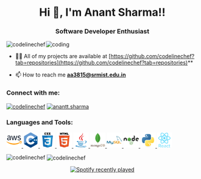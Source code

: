 <h1 align="center">Hi 👋, I'm Anant Sharma!!</h1>
<h3 align="center" I'm Undergraduate student at SRM Institute of Science and Technology W/S AI&ML </h3>
<h3 align="center">Software Developer Enthusiast</h3>
<img align="right" alt="coding" width="400" src="https://github.com/Anmol-Baranwal/Cool-GIFs-For-GitHub/assets/74038190/3b4607a1-1cc6-41f1-926f-892ae880e7a5">


<p align="left"> <img src="https://komarev.com/ghpvc/?username=codelinechef&label=Profile%20views&color=0e75b6&style=flat" alt="codelinechef" /> </p>

- 👨‍💻 All of my projects are available at [https://github.com/codelinechef?tab=repositories](https://github.com/codelinechef?tab=repositories)**

- 📫 How to reach me **aa3815@srmist.edu.in**

<h3 align="left">Connect with me:</h3>
<p align="left">
<a href="https://linkedin.com/in/codelinechef" target="blank"><img align="center" src="https://raw.githubusercontent.com/rahuldkjain/github-profile-readme-generator/master/src/images/icons/Social/linked-in-alt.svg" alt="codelinechef" height="30" width="40" /></a>
<a href="https://instagram.com/anantt.sharma" target="blank"><img align="center" src="https://raw.githubusercontent.com/rahuldkjain/github-profile-readme-generator/master/src/images/icons/Social/instagram.svg" alt="anantt.sharma" height="30" width="40" /></a>
</p>

<h3 align="left">Languages and Tools:</h3>
<p align="left"> <a href="https://aws.amazon.com" target="_blank" rel="noreferrer"> <img src="https://raw.githubusercontent.com/devicons/devicon/master/icons/amazonwebservices/amazonwebservices-original-wordmark.svg" alt="aws" width="40" height="40"/> </a> <a href="https://www.w3schools.com/cpp/" target="_blank" rel="noreferrer"> <img src="https://raw.githubusercontent.com/devicons/devicon/master/icons/cplusplus/cplusplus-original.svg" alt="cplusplus" width="40" height="40"/> </a> <a href="https://www.w3schools.com/css/" target="_blank" rel="noreferrer"> <img src="https://raw.githubusercontent.com/devicons/devicon/master/icons/css3/css3-original-wordmark.svg" alt="css3" width="40" height="40"/> </a> <a href="https://www.w3.org/html/" target="_blank" rel="noreferrer"> <img src="https://raw.githubusercontent.com/devicons/devicon/master/icons/html5/html5-original-wordmark.svg" alt="html5" width="40" height="40"/> </a> <a href="https://www.java.com" target="_blank" rel="noreferrer"> <img src="https://raw.githubusercontent.com/devicons/devicon/master/icons/java/java-original.svg" alt="java" width="40" height="40"/> </a> <a href="https://www.mongodb.com/" target="_blank" rel="noreferrer"> <img src="https://raw.githubusercontent.com/devicons/devicon/master/icons/mongodb/mongodb-original-wordmark.svg" alt="mongodb" width="40" height="40"/> </a> <a href="https://www.mysql.com/" target="_blank" rel="noreferrer"> <img src="https://raw.githubusercontent.com/devicons/devicon/master/icons/mysql/mysql-original-wordmark.svg" alt="mysql" width="40" height="40"/> </a> <a href="https://nodejs.org" target="_blank" rel="noreferrer"> <img src="https://raw.githubusercontent.com/devicons/devicon/master/icons/nodejs/nodejs-original-wordmark.svg" alt="nodejs" width="40" height="40"/> </a> <a href="https://www.python.org" target="_blank" rel="noreferrer"> <img src="https://raw.githubusercontent.com/devicons/devicon/master/icons/python/python-original.svg" alt="python" width="40" height="40"/> </a> <a href="https://reactjs.org/" target="_blank" rel="noreferrer"> <img src="https://raw.githubusercontent.com/devicons/devicon/master/icons/react/react-original-wordmark.svg" alt="react" width="40" height="40"/> </a> </p>

<p><img align="left" src="https://github-readme-stats.vercel.app/api/top-langs?username=codelinechef&show_icons=true&locale=en&layout=compact" alt="codelinechef" /></p>

<p>&nbsp;<img align="center" src="https://github-readme-stats.vercel.app/api?username=codelinechef&show_icons=true&locale=en" alt="codelinechef" /></p>

<div align="left">
</div>

<div align="center">
  <a href="https://open.spotify.com/user/31huhe76cnomr5ezk4tgsa4y44l4">
    <img src="https://spotify-recently-played-readme.vercel.app/api?user=31huhe76cnomr5ezk4tgsa4y44l4&count=5&unique=true" alt="Spotify recently played" width="400"  />
  </a>
</div>

###
